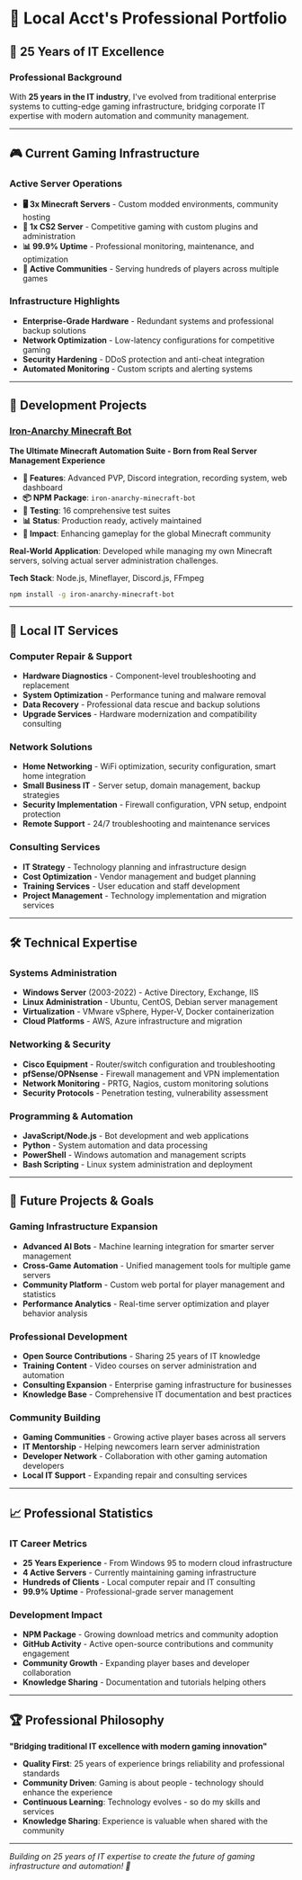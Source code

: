 # 🚀 Local Acct's Professional Portfolio

## 🏢 25 Years of IT Excellence

### Professional Background
With **25 years in the IT industry**, I've evolved from traditional enterprise systems to cutting-edge gaming infrastructure, bridging corporate IT expertise with modern automation and community management.

---

## 🎮 Current Gaming Infrastructure

### Active Server Operations
- **🖥️ 3x Minecraft Servers** - Custom modded environments, community hosting
- **🎯 1x CS2 Server** - Competitive gaming with custom plugins and administration
- **📊 99.9% Uptime** - Professional monitoring, maintenance, and optimization
- **👥 Active Communities** - Serving hundreds of players across multiple games

### Infrastructure Highlights
- **Enterprise-Grade Hardware** - Redundant systems and professional backup solutions
- **Network Optimization** - Low-latency configurations for competitive gaming
- **Security Hardening** - DDoS protection and anti-cheat integration
- **Automated Monitoring** - Custom scripts and alerting systems

---

## 🤖 Development Projects

### [Iron-Anarchy Minecraft Bot](https://github.com/Localacct21/iron-anarchy-minecraft-bot)
**The Ultimate Minecraft Automation Suite - Born from Real Server Management Experience**

- **🤖 Features**: Advanced PVP, Discord integration, recording system, web dashboard
- **📦 NPM Package**: `iron-anarchy-minecraft-bot`
- **🧪 Testing**: 16 comprehensive test suites
- **📊 Status**: Production ready, actively maintained
- **🌟 Impact**: Enhancing gameplay for the global Minecraft community

**Real-World Application**: Developed while managing my own Minecraft servers, solving actual server administration challenges.

**Tech Stack**: Node.js, Mineflayer, Discord.js, FFmpeg

```bash
npm install -g iron-anarchy-minecraft-bot
```

---

## 💼 Local IT Services

### Computer Repair & Support
- **Hardware Diagnostics** - Component-level troubleshooting and replacement
- **System Optimization** - Performance tuning and malware removal
- **Data Recovery** - Professional data rescue and backup solutions
- **Upgrade Services** - Hardware modernization and compatibility consulting

### Network Solutions
- **Home Networking** - WiFi optimization, security configuration, smart home integration
- **Small Business IT** - Server setup, domain management, backup strategies
- **Security Implementation** - Firewall configuration, VPN setup, endpoint protection
- **Remote Support** - 24/7 troubleshooting and maintenance services

### Consulting Services
- **IT Strategy** - Technology planning and infrastructure design
- **Cost Optimization** - Vendor management and budget planning
- **Training Services** - User education and staff development
- **Project Management** - Technology implementation and migration services

---

## 🛠️ Technical Expertise

### Systems Administration
- **Windows Server** (2003-2022) - Active Directory, Exchange, IIS
- **Linux Administration** - Ubuntu, CentOS, Debian server management
- **Virtualization** - VMware vSphere, Hyper-V, Docker containerization
- **Cloud Platforms** - AWS, Azure infrastructure and migration

### Networking & Security
- **Cisco Equipment** - Router/switch configuration and troubleshooting
- **pfSense/OPNsense** - Firewall management and VPN implementation
- **Network Monitoring** - PRTG, Nagios, custom monitoring solutions
- **Security Protocols** - Penetration testing, vulnerability assessment

### Programming & Automation
- **JavaScript/Node.js** - Bot development and web applications
- **Python** - System automation and data processing
- **PowerShell** - Windows automation and management scripts
- **Bash Scripting** - Linux system administration and deployment

---

## 🎯 Future Projects & Goals

### Gaming Infrastructure Expansion
- **Advanced AI Bots** - Machine learning integration for smarter server management
- **Cross-Game Automation** - Unified management tools for multiple game servers
- **Community Platform** - Custom web portal for player management and statistics
- **Performance Analytics** - Real-time server optimization and player behavior analysis

### Professional Development
- **Open Source Contributions** - Sharing 25 years of IT knowledge
- **Training Content** - Video courses on server administration and automation
- **Consulting Expansion** - Enterprise gaming infrastructure for businesses
- **Knowledge Base** - Comprehensive IT documentation and best practices

### Community Building
- **Gaming Communities** - Growing active player bases across all servers
- **IT Mentorship** - Helping newcomers learn server administration
- **Developer Network** - Collaboration with other gaming automation developers
- **Local IT Support** - Expanding repair and consulting services

---

## 📈 Professional Statistics

### IT Career Metrics
- **25 Years Experience** - From Windows 95 to modern cloud infrastructure
- **4 Active Servers** - Currently maintaining gaming infrastructure
- **Hundreds of Clients** - Local computer repair and IT consulting
- **99.9% Uptime** - Professional-grade server management

### Development Impact
- **NPM Package** - Growing download metrics and community adoption
- **GitHub Activity** - Active open-source contributions and community engagement
- **Community Growth** - Expanding player bases and developer collaboration
- **Knowledge Sharing** - Documentation and tutorials helping others

---

## 🏆 Professional Philosophy

**"Bridging traditional IT excellence with modern gaming innovation"**

- **Quality First**: 25 years of experience brings reliability and professional standards
- **Community Driven**: Gaming is about people - technology should enhance the experience
- **Continuous Learning**: Technology evolves - so do my skills and services
- **Knowledge Sharing**: Experience is valuable when shared with the community

---

*Building on 25 years of IT expertise to create the future of gaming infrastructure and automation! 🚀*
